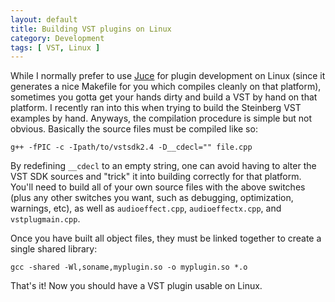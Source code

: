 ```yaml
---
layout: default
title: Building VST plugins on Linux
category: Development
tags: [ VST, Linux ]
---
```


While I normally prefer to use [Juce][1] for plugin development on Linux
(since it generates a nice Makefile for you which compiles cleanly on that
platform), sometimes you gotta get your hands dirty and build a VST by hand on
that platform. I recently ran into this when trying to build the Steinberg VST
examples by hand. Anyways, the compilation procedure is simple but not
obvious. Basically the source files must be compiled like so:

`g++ -fPIC -c -Ipath/to/vstsdk2.4 -D__cdecl="" file.cpp`

By redefining `__cdecl` to an empty string, one can avoid having to alter the
VST SDK sources and "trick" it into building correctly for that platform.
You'll need to build all of your own source files with the above switches
(plus any other switches you want, such as debugging, optimization, warnings,
etc), as well as `audioeffect.cpp`, `audioeffectx.cpp`, and `vstplugmain.cpp`.

Once you have built all object files, they must be linked together to create
a single shared library:

`gcc -shared -Wl,soname,myplugin.so -o myplugin.so *.o`

That's it! Now you should have a VST plugin usable on Linux.

[1]: http://www.rawmaterialsoftware.com/juce.php

